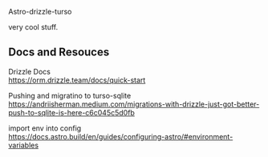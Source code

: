 Astro-drizzle-turso

very cool stuff.

## Docs and Resouces

Drizzle Docs  
https://orm.drizzle.team/docs/quick-start

Pushing and migratino to turso-sqlite  
https://andriisherman.medium.com/migrations-with-drizzle-just-got-better-push-to-sqlite-is-here-c6c045c5d0fb

import env into config  
https://docs.astro.build/en/guides/configuring-astro/#environment-variables
